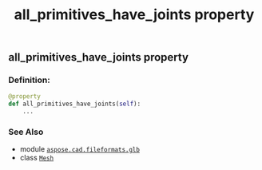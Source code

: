﻿---
title: all_primitives_have_joints property
second_title: Aspose.CAD for Python via .NET API References
description: 
type: docs
weight: 60
url: /python-net/aspose.cad.fileformats.glb/mesh/all_primitives_have_joints/
is_root: false
---

## all_primitives_have_joints property

### Definition:
```python
@property
def all_primitives_have_joints(self):
    ...
```

### See Also
* module [`aspose.cad.fileformats.glb`](../../)
* class [`Mesh`](/cad/python-net/aspose.cad.fileformats.glb/mesh)
